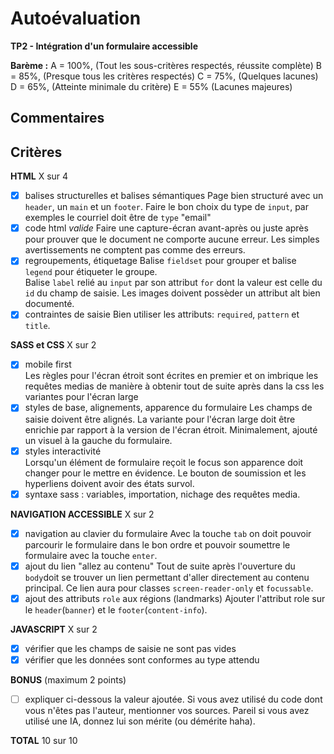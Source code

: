 # Autoévaluation
__TP2 - Intégration d'un formulaire accessible__

__Barème :__ 
A = 100%, (Tout les sous-critères respectés, réussite complète)
B = 85%, (Presque tous les critères respectés)
C = 75%, (Quelques lacunes)
D = 65%, (Atteinte minimale du critère)
E = 55% (Lacunes majeures)

## Commentaires

 
## Critères
__HTML__ X sur 4
- [X] balises structurelles et balises sémantiques 
Page bien structuré avec un `header`, un `main` et un `footer`.
Faire le bon choix du type de `input`, par exemples le courriel doit être de `type` "email"
- [X] code html *valide* 
Faire une capture-écran avant-après ou juste après pour prouver que le document ne comporte aucune erreur. Les simples avertissements ne comptent pas comme des erreurs.
- [X] regroupements, étiquetage 
Balise `fieldset` pour grouper et balise `legend` pour étiqueter le groupe.  
Balise `label` relié au `input` par son attribut `for` dont la valeur est celle du `id` du champ de saisie.
Les images doivent possèder un attribut alt bien documenté.
- [X] contraintes de saisie 
Bien utiliser les attributs: `required`, `pattern` et `title`. 
  
__SASS et CSS__ X sur 2
- [X] mobile first  
Les règles pour l'écran étroit sont écrites en premier et on imbrique les requêtes medias de manière à obtenir tout de suite après dans la css les variantes pour l'écran large 
- [X] styles de base, alignements, apparence du formulaire
Les champs de saisie doivent être alignés.
La variante pour l'écran large doit être enrichie par rapport à la version de l'écran étroit. Minimalement, ajouté un visuel à la gauche du formulaire.
- [X] styles interactivité  
Lorsqu'un élément de formulaire reçoit le focus son apparence doit changer pour le mettre en évidence.
Le bouton de soumission et les hyperliens doivent avoir des états survol. 
- [X] syntaxe sass : variables, importation, nichage des requêtes media.
   
__NAVIGATION ACCESSIBLE__ X sur 2  
- [X] navigation au clavier du formulaire
Avec la touche `tab` on doit pouvoir parcourir le formulaire dans le bon ordre et pouvoir soumettre le formulaire avec la touche `enter`.
- [X] ajout du lien "allez au contenu" 
Tout de suite après l'ouverture du `body`doit se trouver un lien permettant d'aller directement au contenu principal. Ce lien aura pour classes `screen-reader-only` et `focussable`.
- [X] ajout des attributs `role` aux régions (landmarks) 
Ajouter l'attribut role sur le `header`(`banner`) et le `footer`(`content-info`).

__JAVASCRIPT__ X sur 2 
- [X] vérifier que les champs de saisie ne sont pas vides
- [X] vérifier que les données sont conformes au type attendu 

__BONUS__ (maximum 2 points)  
- [ ] expliquer ci-dessous la valeur ajoutée. Si vous avez utilisé du code dont vous n'êtes pas l'auteur, mentionner vos sources. Pareil si vous avez utilisé une IA, donnez lui son mérite (ou démérite haha).

__TOTAL__ 
10 sur 10  
